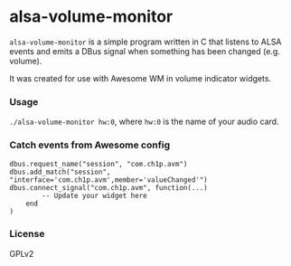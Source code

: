 # alsa-volume-monitor

`alsa-volume-monitor` is a simple program written in C that listens to ALSA events and emits a DBus signal when something has been changed (e.g. volume).

It was created for use with Awesome WM in volume indicator widgets.

### Usage
`./alsa-volume-monitor hw:0`, where `hw:0` is the name of your audio card.

### Catch events from Awesome config

```
dbus.request_name("session", "com.ch1p.avm")
dbus.add_match("session", "interface='com.ch1p.avm',member='valueChanged'")
dbus.connect_signal("com.ch1p.avm", function(...)
        -- Update your widget here
    end
)
```

### License
GPLv2
